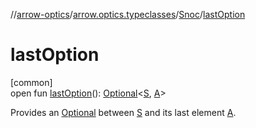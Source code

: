 //[arrow-optics](../../../index.md)/[arrow.optics.typeclasses](../index.md)/[Snoc](index.md)/[lastOption](last-option.md)

# lastOption

[common]\
open fun [lastOption](last-option.md)(): [Optional](../../arrow.optics/index.md#-1955528147%2FClasslikes%2F-617900156)&lt;[S](index.md), [A](index.md)&gt;

Provides an [Optional](../../arrow.optics/index.md#-1955528147%2FClasslikes%2F-617900156) between [S](index.md) and its last element [A](index.md).
